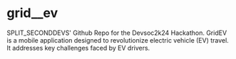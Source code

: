 # grid__ev
SPLIT_SECONDDEVS' Github Repo for the Devsoc2k24 Hackathon. GridEV is a mobile application designed to revolutionize electric vehicle (EV) travel. It addresses key challenges faced by EV drivers.
